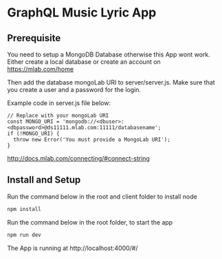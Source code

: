 # GraphQL Music Lyric App

## Prerequisite

You need to setup a MongoDB Database otherwise this App wont work. Either create a local database or create an account on https://mlab.com/home

Then add the database mongoLab URI to server/server.js. Make sure that you create a user and a password for the login.

Example code in server.js file below:

```javacript
// Replace with your mongoLab URI
const MONGO_URI = 'mongodb://<dbuser>:<dbpassword>@ds11111.mlab.com:11111/databasename';
if (!MONGO_URI) {
  throw new Error('You must provide a MongoLab URI');
}
```

http://docs.mlab.com/connecting/#connect-string

## Install and Setup

Run the command below in the root and client folder to install node

```javascript
npm install
```

Run the command below in the root folder, to start the app

```javascript
npm run dev
```

The App is running at http://localhost:4000/#/
